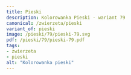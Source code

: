 ```yaml
---
title: Pieski
description: Kolorowanka Pieski - wariant 79
canonical: /zwierzeta/pieski
variant_of: pieski
image: /pieski/79/pieski-79.svg
pdf: /pieski/79/pieski-79.pdf
tags:
- zwierzeta
- pieski
alt: "Kolorowanka pieski"
---
```

